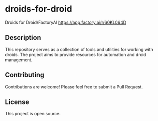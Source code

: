 # droids-for-droid

Droids for Droid/FactoryAI https://app.factory.ai/r/60KL064D

## Description

This repository serves as a collection of tools and utilities for working with droids. The project aims to provide resources for automation and droid management.

## Contributing

Contributions are welcome! Please feel free to submit a Pull Request.

## License

This project is open source.
